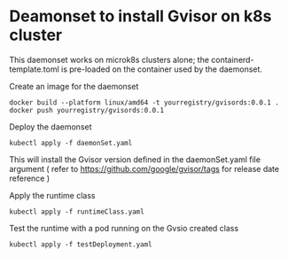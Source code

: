 # Deamonset to install Gvisor on k8s cluster

This daemonset works on microk8s clusters alone; the containerd-template.toml is pre-loaded on the container used by the daemonset. 

Create an image for the daemonset
```
docker build --platform linux/amd64 -t yourregistry/gvisords:0.0.1 .
docker push yourregistry/gvisords:0.0.1
```
Deploy the daemonset
```
kubectl apply -f daemonSet.yaml
```
This will install the Gvisor version defined in the daemonSet.yaml file argument ( refer to https://github.com/google/gvisor/tags for release date reference )

Apply the runtime class
```
kubectl apply -f runtimeClass.yaml
```
Test the runtime with a pod running on the Gvsio created class
```
kubectl apply -f testDeployment.yaml
```

